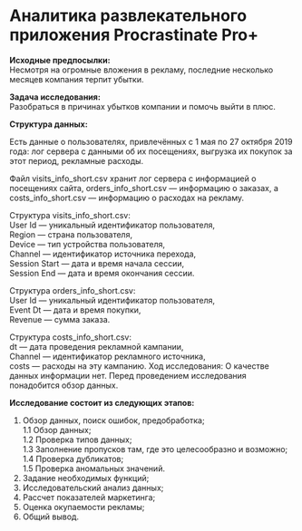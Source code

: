 # Аналитика развлекательного приложения Procrastinate Pro+
**Исходные предпосылки:**\
Несмотря на огромные вложения в рекламу, последние несколько месяцев компания терпит убытки.

**Задача исследования:**\
Разобраться в причинах убытков компании и помочь выйти в плюс.

**Структура данных:**

Есть данные о пользователях, привлечённых с 1 мая по 27 октября 2019 года:
лог сервера с данными об их посещениях,
выгрузка их покупок за этот период,
рекламные расходы.

Файл visits_info_short.csv хранит лог сервера с информацией о посещениях сайта, orders_info_short.csv — информацию о заказах, а costs_info_short.csv — информацию о расходах на рекламу.

Структура visits_info_short.csv:\
User Id — уникальный идентификатор пользователя,\
Region — страна пользователя,\
Device — тип устройства пользователя,\
Channel — идентификатор источника перехода,\
Session Start — дата и время начала сессии,\
Session End — дата и время окончания сессии.

Структура orders_info_short.csv:\
User Id — уникальный идентификатор пользователя,\
Event Dt — дата и время покупки,\
Revenue — сумма заказа.

Структура costs_info_short.csv:\
dt — дата проведения рекламной кампании,\
Channel — идентификатор рекламного источника,\
costs — расходы на эту кампанию.
Ход исследования:
О качестве данных информации нет. Перед проведением исследования понадобится обзор данных.

**Исследование состоит из следующих этапов:**

1. Обзор данных, поиск ошибок, предобработка;\
1.1 Обзор данных;\
1.2 Проверка типов данных;\
1.3 Заполнение пропусков там, где это целесообразно и возможно;\
1.4 Проверка дубликатов;\
1.5 Проверка аномальных значений.
2. Задание необходимых функций;
3. Исследовательский анализ данных;
4. Рассчет показателей маркетинга;
5. Оценка окупаемости рекламы;
6. Общий вывод.
